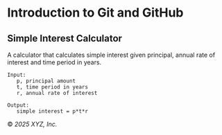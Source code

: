 # Introduction to Git and GitHub

## Simple Interest Calculator

A calculator that calculates simple interest given principal, annual rate of interest and time period in years.

```
Input:
   p, principal amount
   t, time period in years
   r, annual rate of interest

Output:
   simple interest = p*t*r
```

© *2025 XYZ, Inc.*
